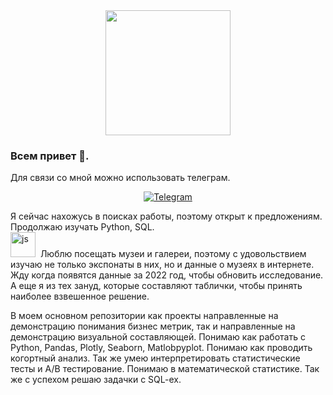 <div id="header" align="center">
  <img src="https://media.giphy.com/media/LWJ7cKyiWPCnVyuAhT/giphy.gif" width="200"/>
</div>

### Всем привет 👋. 
Для связи со мной можно использовать телеграм. 

<div id="socials" align="center">
  <a href="https://t.me/moments_of_1ife">
		<img src="https://img.shields.io/badge/Telegram-blue?style=for-the-badge&logo=telegram&logoColor=white" alt="Telegram"/>
	</a>
</div>

Я сейчас нахожусь в поисках работы, поэтому открыт к предложениям. 
Продолжаю изучать Python, SQL.  
<img src="https://cdn.jsdelivr.net/gh/devicons/devicon/icons/javascript/javascript-original.svg" title="js" width="40" height="40"/>&nbsp;
Люблю посещать музеи и галереи, поэтому с удовольствием изучаю не только экспонаты в них, но и данные о музеях в интернете. Жду когда появятся данные за 2022 год, чтобы обновить исследование. 
А еще я из тех зануд, которые составляют таблички, чтобы принять наиболее взвешенное решение. 

В моем основном репозитории как проекты направленные на демонстрацию понимания бизнес метрик, так и направленные на демонстрацию визуальной составляющей. Понимаю как работать с Python, Pandas, Plotly, Seaborn, Matlobpyplot. Понимаю как проводить когортный анализ. Так же умею интерпретировать статистические тесты и A/B тестирование. Понимаю в математической статистике. Так же с успехом решаю задачки с SQL-ex. 
